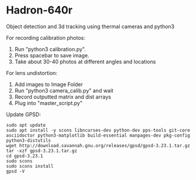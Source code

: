 # Hadron-640r
Object detection and 3d tracking using thermal cameras and python3

For recording calibration photos:

  1.  Run "python3 calibration.py".
  2.  Press spacebar to save image.
  3.  Take about 30-40 photos at different angles and locations

For lens undistortion:

  1. Add images to Image Folder
  2. Run "python3 camera_calib.py" and wait
  3. Record outputted matrix and dist arrays
  4. Plug into "master_script.py"


Update GPSD:

	sudo apt update
	sudo apt install -y scons libncurses-dev python-dev pps-tools git-core asciidoctor python3-matplotlib build-essential manpages-dev pkg-config python3-distutils
	wget http://download.savannah.gnu.org/releases/gpsd/gpsd-3.23.1.tar.gz
	tar -xzf gpsd-3.23.1.tar.gz
	cd gpsd-3.23.1
	sudo scons
	sudo scons install
	gpsd -V

